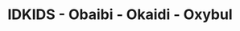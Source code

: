 ---
title: "IDKIDS - Obaibi - Okaidi - Oxybul"
url: /issy-les-moulineaux/idkids-obaibi-okaidi-oxybul/
shop: vêtements
---